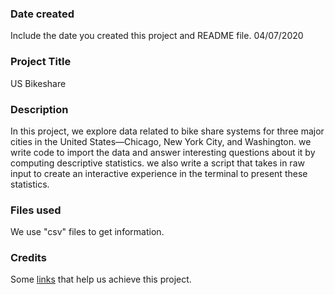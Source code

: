 ### Date created
Include the date you created this project and README file.
04/07/2020

### Project Title
US Bikeshare

### Description
In this project, we explore data related to bike share systems for three major cities in the United States—Chicago, New York City, and Washington. we write code to import the data and answer interesting questions about it by computing descriptive statistics. we also write a script that takes in raw input to create an interactive experience in the terminal to present these statistics.

### Files used
We use "csv" files to get information.

### Credits
Some [links](https://www.learnpython.org/en/Pandas_Basics) that help us achieve this project.
